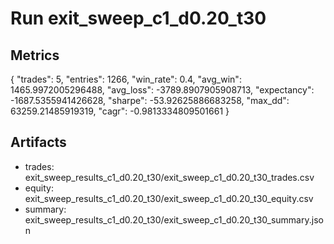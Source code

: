 # Run exit_sweep_c1_d0.20_t30

## Metrics
{
  "trades": 5,
  "entries": 1266,
  "win_rate": 0.4,
  "avg_win": 1465.9972005296488,
  "avg_loss": -3789.8907905908713,
  "expectancy": -1687.5355941426628,
  "sharpe": -53.92625886683258,
  "max_dd": 63259.21485919319,
  "cagr": -0.9813334809501661
}

## Artifacts
- trades: exit_sweep_results_c1_d0.20_t30/exit_sweep_c1_d0.20_t30_trades.csv
- equity: exit_sweep_results_c1_d0.20_t30/exit_sweep_c1_d0.20_t30_equity.csv
- summary: exit_sweep_results_c1_d0.20_t30/exit_sweep_c1_d0.20_t30_summary.json